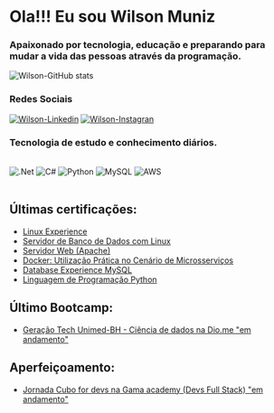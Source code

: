 # Ola!!! Eu sou Wilson Muniz
### Apaixonado por tecnologia, educação e preparando para mudar a vida das pessoas através da programação.

![Wilson-GitHub stats](https://github-readme-stats.vercel.app/api?username=WilsonMuniz&show_icons=true&theme=dracula)

### Redes Sociais
[![Wilson-Linkedin](https://img.shields.io/badge/LinkedIn-0077B5?style=for-the-badge&logo=linkedin&logoColor=white)](https://www.linkedin.com/in/wilson-muniz-fonseca-0491b7234/) 
[![Wilson-Instagran](https://img.shields.io/badge/Instagram-E4405F?style=for-the-badge&logo=instagram&logoColor=white)](https://instagram.com/wilson_staluzia)

### Tecnologia de estudo e conhecimento diários.
<div style="display: inline_block"><br/>
  <img alignn="center" alt=".Net" src="https://img.shields.io/badge/.NET-5C2D91?style=for-the-badge&logo=.net&logoColor=white" /> 
  <img alignn="center" alt="C#" src="https://img.shields.io/badge/C%23-239120?style=for-the-badge&logo=c-sharp&logoColor=white" />
  <img alignn="center" alt="Python" src="https://img.shields.io/badge/Python-14354C?style=for-the-badge&logo=python&logoColor=white" />
  <img alignn="center" alt="MySQL" src="https://img.shields.io/badge/MySQL-00000F?style=for-the-badge&logo=mysql&logoColor=white" /> 
  <img alignn="center" alt="AWS" src="https://img.shields.io/badge/Amazon_AWS-FF9900?style=for-the-badge&logo=amazonaws&logoColor=white" />
</div></br>

## Últimas certificações:

* [Linux Experience](https://hermes.digitalinnovation.one/certificates/cover/1D7CB3DC.jpg)<br/>
* [Servidor de Banco de Dados com Linux](https://hermes.digitalinnovation.one/certificates/cover/F4216C67.jpg)<br/>
* [Servidor Web (Apache)](https://hermes.digitalinnovation.one/certificates/cover/147CFF9F.jpg)<br/>
* [Docker: Utilização Prática no Cenário de Microsserviços](https://hermes.digitalinnovation.one/certificates/cover/DF7D15EB.jpg)<br/>
* [Database Experience MySQL](https://hermes.digitalinnovation.one/certificates/cover/929BBD12.jpg)<br/>
* [Linguagem de Programação Python](https://hermes.digitalinnovation.one/certificates/cover/0AD65262.jpg)<br/>

## Último Bootcamp:
* [Geração Tech Unimed-BH - Ciência de dados na Dio.me "em andamento"](https://hermes.digitalinnovation.one/certificates/cover/E425EF67.jpg)<br/>

## Aperfeiçoamento:
* [Jornada Cubo for devs na Gama academy (Devs Full Stack) "em andamento"](https://cdn.gama.academy/saas/journeys/28e71952-6b14-499c-ad50-79b7c5015c09.png?d=300x300)
